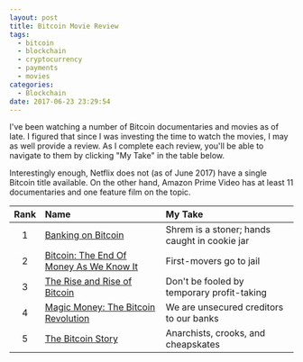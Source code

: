 ```yaml
---
layout: post
title: Bitcoin Movie Review
tags:
  - bitcoin
  - blockchain
  - cryptocurrency
  - payments
  - movies
categories:
  - Blockchain
date: 2017-06-23 23:29:54
---
```



I've been watching a number of Bitcoin documentaries and movies as of late.  I figured that since I was investing the time to watch the movies, I may as well provide a review.  As I complete each review, you'll be able to navigate to them by clicking "My Take" in the table below.

Interestingly enough, Netflix does not (as of June 2017) have a single Bitcoin title available.  On the other hand, Amazon Prime Video has at least 11 documentaries and one feature film on the topic.

| Rank | Name | My Take
| :---: | :--- | :--- 
| 1 | [Banking on Bitcoin][1] | Shrem is a stoner; hands caught in cookie jar
| 2 | [Bitcoin: The End Of Money As We Know It][2] | First-movers go to jail
| 3 | [The Rise and Rise of Bitcoin][3] | Don't be fooled by temporary profit-taking
| 4 | [Magic Money: The Bitcoin Revolution][4] | We are unsecured creditors to our banks
| 5 | [The Bitcoin Story][5] | Anarchists, crooks, and cheapskates


[1]: https://www.amazon.com/gp/video/detail/B01MTQZOCV
[2]: https://www.amazon.com/gp/video/detail/B013HU3WX6
[3]: https://www.amazon.com/Rise-Bitcoin-Daniel-Mross/dp/B00OGM2ZY2
[4]: https://www.amazon.com/Magic-Money-Tim-Delmastro/dp/B01MU1K517
[5]: https://www.amazon.com/gp/video/detail/B00V0RZZE